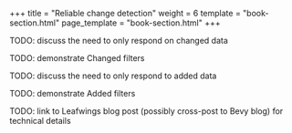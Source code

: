 +++
title = "Reliable change detection"
weight = 6
template = "book-section.html"
page_template = "book-section.html"
+++

TODO: discuss the need to only respond on changed data

TODO: demonstrate Changed filters

TODO: discuss the need to only respond to added data

TODO: demonstrate Added filters

TODO: link to Leafwings blog post (possibly cross-post to Bevy blog) for technical details
